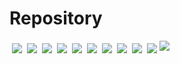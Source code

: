 # Repository
<div style="display: flex; flex-wrap: wrap;" align="center">  
  <a target="_blank" style="margin: 4px" href="https://github.com/unipr-org/FdP-A">
    <img align="center" src="https://github-readme-stats.vercel.app/api/pin/?username=unipr-org&repo=FdP-A" />
  </a>
  <a target="_blank" style="margin: 4px" href="https://github.com/unipr-org/FdP-B">
    <img align="center" src="https://github-readme-stats.vercel.app/api/pin/?username=unipr-org&repo=FdP-B" />
  </a>
  <a target="_blank" style="margin: 4px" href="https://github.com/unipr-org/ASD">
    <img align="center" src="https://github-readme-stats.vercel.app/api/pin/?username=unipr-org&repo=ASD" />
  </a>
  <a target="_blank" style="margin: 4px" href="https://github.com/unipr-org/BdD">
    <img align="center" src="https://github-readme-stats.vercel.app/api/pin/?username=unipr-org&repo=BdD" />
  </a>
  <a target="_blank" style="margin: 4px" href="https://github.com/unipr-org/SO">
    <img align="center" src="https://github-readme-stats.vercel.app/api/pin/?username=unipr-org&repo=SO" />
  </a>
  <a target="_blank" style="margin: 4px" href="https://github.com/unipr-org/CN">
    <img align="center" src="https://github-readme-stats.vercel.app/api/pin/?username=unipr-org&repo=CN" />
  </a>
  <a target="_blank" style="margin: 4px" href="https://github.com/unipr-org/MdP">
    <img align="center" src="https://github-readme-stats.vercel.app/api/pin/?username=unipr-org&repo=MdP" />
  </a>
  <a target="_blank" style="margin: 4px" href="https://github.com/unipr-org/ASC">
    <img align="center" src="https://github-readme-stats.vercel.app/api/pin/?username=unipr-org&repo=ASC" />
  </a>
  <a target="_blank" style="margin: 4px" href="https://github.com/unipr-org/PM">
    <img align="center" src="https://github-readme-stats.vercel.app/api/pin/?username=unipr-org&repo=PM" />
  </a>
  <a target="_blank" style="margin: 4px" href="https://github.com/unipr-org/FdI">
    <img align="center" src="https://github-readme-stats.vercel.app/api/pin/?username=unipr-org&repo=FdI" />
  </a>
  <a href="https://github.com/unipr-org/PoaM" target="_blank">
    <img align="center" src="https://github-readme-stats.vercel.app/api/pin/?username=unipr-org&repo=PoaM" />
  </a> 
</div>
